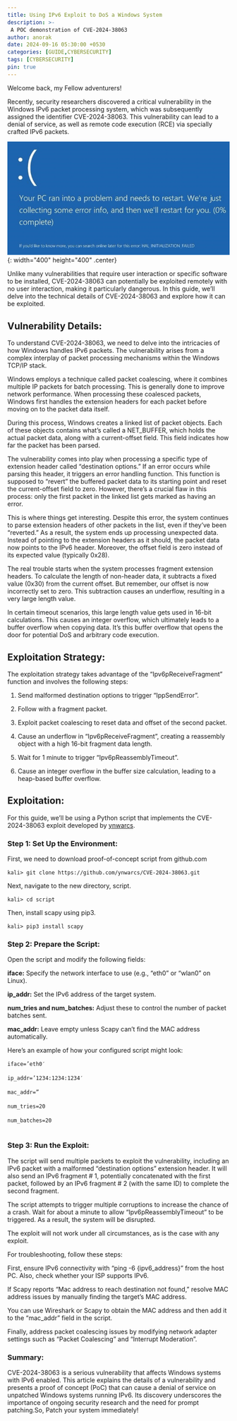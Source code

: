 ```yaml
---
title: Using IPv6 Exploit to DoS a Windows System
description: >-
 A POC demonstration of CVE-2024-38063
author: anorak
date: 2024-09-16 05:30:00 +0530
categories: [GUIDE,CYBERSECURITY]
tags: [CYBERSECURITY]
pin: true
---
```


Welcome back, my Fellow adventurers!

Recently, security researchers discovered a critical vulnerability in the Windows IPv6 packet processing system, which was subsequently assigned the identifier CVE-2024-38063. This vulnerability can lead to a denial of service, as well as remote code execution (RCE) via specially crafted IPv6 packets.



![img](/assets/img/202409/38063.gif){: width="400" height="400" .center}


Unlike many vulnerabilities that require user interaction or specific software to be installed, CVE-2024-38063 can potentially be exploited remotely with no user interaction, making it particularly dangerous. In this guide, we’ll delve into the technical details of CVE-2024-38063 and explore how it can be exploited.

## Vulnerability Details:

To understand CVE-2024-38063, we need to delve into the intricacies of how Windows handles IPv6 packets. The vulnerability arises from a complex interplay of packet processing mechanisms within the Windows TCP/IP stack.

Windows employs a technique called packet coalescing, where it combines multiple IP packets for batch processing. This is generally done to improve network performance. When processing these coalesced packets, Windows first handles the extension headers for each packet before moving on to the packet data itself.

During this process, Windows creates a linked list of packet objects. Each of these objects contains what’s called a NET_BUFFER, which holds the actual packet data, along with a current-offset field. This field indicates how far the packet has been parsed.

The vulnerability comes into play when processing a specific type of extension header called “destination options.” If an error occurs while parsing this header, it triggers an error handling function. This function is supposed to “revert” the buffered packet data to its starting point and reset the current-offset field to zero. However, there’s a crucial flaw in this process: only the first packet in the linked list gets marked as having an error.

This is where things get interesting. Despite this error, the system continues to parse extension headers of other packets in the list, even if they’ve been “reverted.” As a result, the system ends up processing unexpected data. Instead of pointing to the extension headers as it should, the packet data now points to the IPv6 header. Moreover, the offset field is zero instead of its expected value (typically 0x28).

The real trouble starts when the system processes fragment extension headers. To calculate the length of non-header data, it subtracts a fixed value (0x30) from the current offset. But remember, our offset is now incorrectly set to zero. This subtraction causes an underflow, resulting in a very large length value.

In certain timeout scenarios, this large length value gets used in 16-bit calculations. This causes an integer overflow, which ultimately leads to a buffer overflow when copying data. It’s this buffer overflow that opens the door for potential DoS and arbitrary code execution.


## Exploitation Strategy:

The exploitation strategy takes advantage of the “Ipv6pReceiveFragment” function and involves the following steps:

  1. Send malformed destination options to trigger “IppSendError”.

  2. Follow with a fragment packet.

  3. Exploit packet coalescing to reset data and offset of the second packet.

  4. Cause an underflow in “Ipv6pReceiveFragment”, creating a reassembly object with a high 16-bit fragment data length.

  5. Wait for 1 minute to trigger “Ipv6pReassemblyTimeout”.

  6. Cause an integer overflow in the buffer size calculation, leading to a heap-based buffer overflow.

## Exploitation:

For this guide, we’ll be using a Python script that implements the CVE-2024-38063 exploit developed by [ynwarcs](https://github.com/ynwarcs).

### Step 1: Set Up the Environment:

First, we need to download proof-of-concept script from github.com
```
kali> git clone https://github.com/ynwarcs/CVE-2024-38063.git
```
Next, navigate to the new directory, script.
```
kali> cd script
```
Then, install scapy using pip3.
```
kali> pip3 install scapy
```
### Step 2: Prepare the Script:

Open the script and modify the following fields:

  **iface:** Specify the network interface to use (e.g., “eth0” or “wlan0” on Linux).

  **ip_addr:** Set the IPv6 address of the target system.

  **num_tries and num_batches:** Adjust these to control the number of packet batches sent.

  **mac_addr:** Leave empty unless Scapy can’t find the MAC address automatically.

Here’s an example of how your configured script might look:

```
iface=’eth0′

ip_addr=’1234:1234:1234′

mac_addr=”

num_tries=20

num_batches=20


```


### Step 3: Run the Exploit:

The script will send multiple packets to exploit the vulnerability, including an IPv6 packet with a malformed “destination options” extension header. It will also send an IPv6 fragment # 1, potentially concatenated with the first packet, followed by an IPv6 fragment # 2 (with the same ID) to complete the second fragment.

The script attempts to trigger multiple corruptions to increase the chance of a crash. Wait for about a minute to allow “Ipv6pReassemblyTimeout” to be triggered. As a result, the system will be disrupted.

The exploit will not work under all circumstances, as is the case with any exploit.

For troubleshooting, follow these steps:

First, ensure IPv6 connectivity with “ping -6 {ipv6_address}” from the host PC. Also, check whether your ISP supports IPv6.

If Scapy reports “Mac address to reach destination not found,” resolve MAC address issues by manually finding the target’s MAC address.

You can use Wireshark or Scapy to obtain the MAC address and then add it to the “mac_addr” field in the script.

Finally, address packet coalescing issues by modifying network adapter settings such as “Packet Coalescing” and “Interrupt Moderation”.



### Summary:

CVE-2024-38063 is a serious vulnerability that affects Windows systems with IPv6 enabled. This article explains the details of a vulnerability and presents a proof of concept (PoC) that can cause a denial of service on unpatched Windows systems running IPv6. Its discovery underscores the importance of ongoing security research and the need for prompt patching.So, Patch your system immediately!
